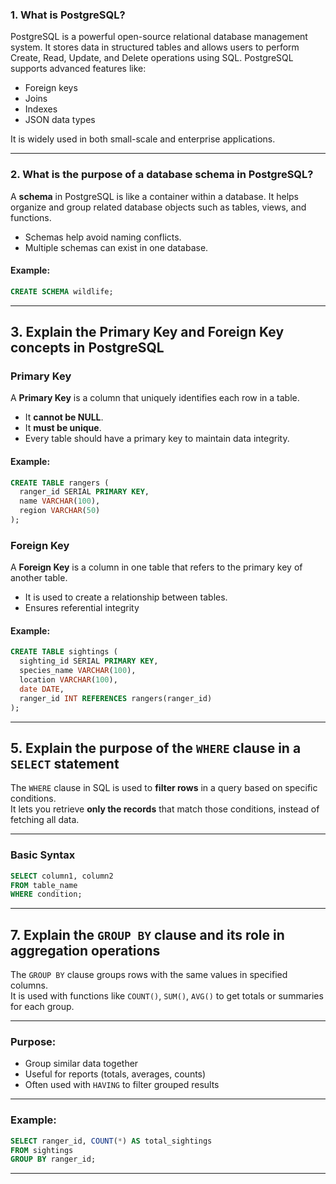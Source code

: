 ### 1. What is PostgreSQL?

PostgreSQL is a powerful open-source relational database management system. It stores data in structured tables and allows users to perform Create, Read, Update, and Delete operations using SQL. PostgreSQL supports advanced features like:

- Foreign keys
- Joins
- Indexes
- JSON data types

It is widely used in both small-scale and enterprise applications.

---

### 2. What is the purpose of a database schema in PostgreSQL?

A **schema** in PostgreSQL is like a container within a database. It helps organize and group related database objects such as tables, views, and functions.

- Schemas help avoid naming conflicts.
- Multiple schemas can exist in one database.

#### Example:
```sql
CREATE SCHEMA wildlife;
```

---

##  3. Explain the Primary Key and Foreign Key concepts in PostgreSQL

### Primary Key

A **Primary Key** is a column that uniquely identifies each row in a table.  
- It **cannot be NULL**.
- It **must be unique**.
- Every table should have a primary key to maintain data integrity.

#### Example:
```sql
CREATE TABLE rangers (
  ranger_id SERIAL PRIMARY KEY,
  name VARCHAR(100),
  region VARCHAR(50)
);
```

### Foreign Key

A **Foreign Key** is a column in one table that refers to the primary key of another table.
- It is used to create a relationship between tables.
- Ensures referential integrity

#### Example:
```sql
CREATE TABLE sightings (
  sighting_id SERIAL PRIMARY KEY,
  species_name VARCHAR(100),
  location VARCHAR(100),
  date DATE,
  ranger_id INT REFERENCES rangers(ranger_id)
);
```

---

##  5. Explain the purpose of the `WHERE` clause in a `SELECT` statement

The `WHERE` clause in SQL is used to **filter rows** in a query based on specific conditions.  
It lets you retrieve **only the records** that match those conditions, instead of fetching all data.

---

###  Basic Syntax

```sql
SELECT column1, column2
FROM table_name
WHERE condition;
```

---

##  7. Explain the `GROUP BY` clause and its role in aggregation operations

The `GROUP BY` clause groups rows with the same values in specified columns.  
It is used with functions like `COUNT()`, `SUM()`, `AVG()` to get totals or summaries for each group.

---

###  Purpose:
- Group similar data together
- Useful for reports (totals, averages, counts)
- Often used with `HAVING` to filter grouped results

---

###  Example:

```sql
SELECT ranger_id, COUNT(*) AS total_sightings
FROM sightings
GROUP BY ranger_id;
```

---
